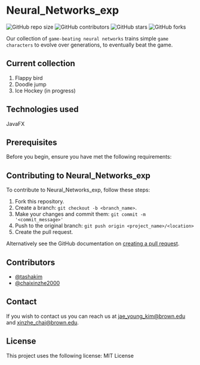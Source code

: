 # Neural_Networks_exp

![GitHub repo size](https://img.shields.io/github/repo-size/Coriander-Analytics/Movement-estimation)
![GitHub contributors](https://img.shields.io/github/contributors/Coriander-Analytics/Movement-estimation)
![GitHub stars](https://img.shields.io/github/stars/Coriander-Analytics/Movement-estimation?style=social)
![GitHub forks](https://img.shields.io/github/forks/Coriander-Analytics/Movement-estimation?style=social)

Our collection of `game-beating neural networks` trains simple `game characters` to evolve over generations, to eventually beat the game.

## Current collection
1. Flappy bird
2. Doodle jump
3. Ice Hockey (in progress)

## Technologies used
JavaFX

## Prerequisites
Before you begin, ensure you have met the following requirements:

## Contributing to Neural_Networks_exp
To contribute to Neural_Networks_exp, follow these steps:

1. Fork this repository.
2. Create a branch: `git checkout -b <branch_name>`.
3. Make your changes and commit them: `git commit -m '<commit_message>'`
4. Push to the original branch: `git push origin <project_name>/<location>`
5. Create the pull request.

Alternatively see the GitHub documentation on [creating a pull request](https://help.github.com/en/github/collaborating-with-issues-and-pull-requests/creating-a-pull-request).

## Contributors

* [@tashakim](https://github.com/tashakim) 
* [@chaixinzhe2000](https://github.com/chaixinzhe2000) 

## Contact

If you wish to contact us you can reach us at <jae_young_kim@brown.edu> and <xinzhe_chai@brown.edu>.

## License

This project uses the following license: MIT License

